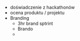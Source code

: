 * doświadczenie z hackathonów
* ocena produktu / projektu
* Branding
	* 3hr brand sptrint
	* Brando
	* 